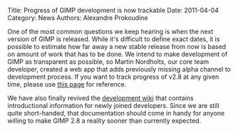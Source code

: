 Title: Progress of GIMP development is now trackable
Date: 2011-04-04
Category: News
Authors: Alexandre Prokoudine

One of the most common questions we keep hearing is when the next version of GIMP is released. While it's difficult to define exact dates, it is possible to estimate how far away a new stable release from now is based on amount of work that has to be done. We intend to make development of GIMP as transparent as possible, so Martin Nordholts, our core team developer, created a web app that adds previously missing alpha channel to development process. If you want to track progress of v2.8 at any given time, please use [this page](https://web.archive.org/web/20120801115204/http://tasktaste.com/projects/Enselic/gimp-2-8) for reference.

We have also finally revived the [development wiki](http://wiki.gimp.org/) that contains introductional information for newly joined developers. Since we are still quite short-handed, that documentation should come in handy for anyone willing to make GIMP 2.8 a reality sooner than currently expected.
